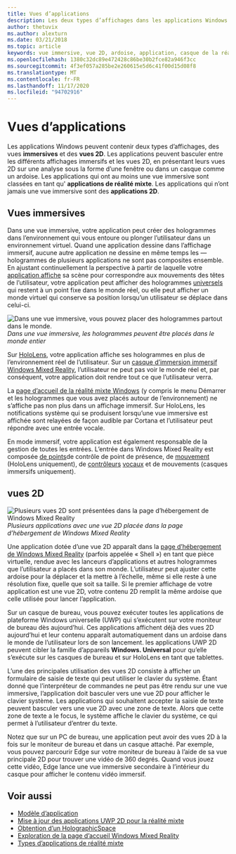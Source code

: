 ```yaml
---
title: Vues d’applications
description: Les deux types d’affichages dans les applications Windows Mixed Reality sont des vues immersives et des vues 2D.
author: thetuvix
ms.author: alexturn
ms.date: 03/21/2018
ms.topic: article
keywords: vue immersive, vue 2D, ardoise, application, casque de la réalité mixte, casque de réalité mixte, casque de réalité virtuelle, HoloLens, MRTK, boîte à outils de réalité mixte
ms.openlocfilehash: 1380c32dc89e472428c86be30b2fce82a946f3cc
ms.sourcegitcommit: 4f3ef057a285be2e260615e5d6c41f00d15d08f8
ms.translationtype: MT
ms.contentlocale: fr-FR
ms.lasthandoff: 11/17/2020
ms.locfileid: "94702916"
---
```

# <a name="app-views"></a>Vues d’applications

Les applications Windows peuvent contenir deux types d’affichages, des vues **immersives** et des **vues 2D**. Les applications peuvent basculer entre les différents affichages immersifs et les vues 2D, en présentant leurs vues 2D sur une analyse sous la forme d’une fenêtre ou dans un casque comme un ardoise. Les applications qui ont au moins une vue immersive sont classées en tant qu' **applications de réalité mixte**. Les applications qui n’ont jamais une vue immersive sont des **applications 2D**.

## <a name="immersive-views"></a>Vues immersives

Dans une vue immersive, votre application peut créer des hologrammes dans l’environnement qui vous entoure ou plonger l’utilisateur dans un environnement virtuel. Quand une application dessine dans l’affichage immersif, aucune autre application ne dessine en même temps les &mdash; hologrammes de plusieurs applications ne sont pas composites ensemble. En ajustant continuellement la perspective à partir de laquelle votre [application affiche](../develop/platform-capabilities-and-apis/rendering.md) sa scène pour correspondre aux mouvements des têtes de l’utilisateur, votre application peut afficher des hologrammes [universels](coordinate-systems.md) qui restent à un point fixe dans le monde réel, ou elle peut afficher un monde virtuel qui conserve sa position lorsqu’un utilisateur se déplace dans celui-ci.

![Dans une vue immersive, vous pouvez placer des hologrammes partout dans le monde.](images/designoverview-940px.jpg)<br>
*Dans une vue immersive, les hologrammes peuvent être placés dans le monde entier*

Sur [HoloLens](https://docs.microsoft.com/hololens/hololens1-hardware), votre application affiche ses hologrammes en plus de l’environnement réel de l’utilisateur. Sur un [casque d’immersion immersif Windows Mixed Reality](../discover/immersive-headset-hardware-details.md), l’utilisateur ne peut pas voir le monde réel et, par conséquent, votre application doit rendre tout ce que l’utilisateur verra.

La [page d’accueil de la réalité mixte Windows](../discover/navigating-the-windows-mixed-reality-home.md) (y compris le menu Démarrer et les hologrammes que vous avez placés autour de l’environnement) ne s’affiche pas non plus dans un affichage immersif. Sur HoloLens, les notifications système qui se produisent lorsqu’une vue immersive est affichée sont relayées de façon audible par Cortana et l’utilisateur peut répondre avec une entrée vocale.

En mode immersif, votre application est également responsable de la gestion de toutes les entrées. L’entrée dans Windows Mixed Reality est composée [de points](gaze-and-commit.md)de contrôle de point de présence, de [mouvement](gaze-and-commit.md#composite-gestures) (HoloLens uniquement), de [contrôleurs](motion-controllers.md) [vocaux](voice-input.md) et de mouvements (casques immersifs uniquement).

## <a name="2d-views"></a>vues 2D

![Plusieurs vues 2D sont présentées dans la page d’hébergement de Windows Mixed Reality](images/teleportation-940px.png)<br>
*Plusieurs applications avec une vue 2D placée dans la page d’hébergement de Windows Mixed Reality*

Une application dotée d’une vue 2D apparaît dans la [page d’hébergement de Windows Mixed Reality](../discover/navigating-the-windows-mixed-reality-home.md) (parfois appelée « Shell ») en tant que pièce virtuelle, rendue avec les lanceurs d’applications et autres hologrammes que l’utilisateur a placés dans son monde. L’utilisateur peut ajuster cette ardoise pour la déplacer et la mettre à l’échelle, même si elle reste à une résolution fixe, quelle que soit sa taille. Si le premier affichage de votre application est une vue 2D, votre contenu 2D remplit la même ardoise que celle utilisée pour lancer l’application.

Sur un casque de bureau, vous pouvez exécuter toutes les applications de plateforme Windows universelle (UWP) qui s’exécutent sur votre moniteur de bureau dès aujourd’hui. Ces applications affichent déjà des vues 2D aujourd’hui et leur contenu apparaît automatiquement dans un ardoise dans le monde de l’utilisateur lors de son lancement. les applications UWP 2D peuvent cibler la famille d’appareils **Windows. Universal** pour qu’elle s’exécute sur les casques de bureau et sur HoloLens en tant que tablettes.

L’une des principales utilisation des vues 2D consiste à afficher un formulaire de saisie de texte qui peut utiliser le clavier du système. Étant donné que l’interpréteur de commandes ne peut pas être rendu sur une vue immersive, l’application doit basculer vers une vue 2D pour afficher le clavier système. Les applications qui souhaitent accepter la saisie de texte peuvent basculer vers une vue 2D avec une zone de texte. Alors que cette zone de texte a le focus, le système affiche le clavier du système, ce qui permet à l’utilisateur d’entrer du texte.

Notez que sur un PC de bureau, une application peut avoir des vues 2D à la fois sur le moniteur de bureau et dans un casque attaché. Par exemple, vous pouvez parcourir Edge sur votre moniteur de bureau à l’aide de sa vue principale 2D pour trouver une vidéo de 360 degrés. Quand vous jouez cette vidéo, Edge lance une vue immersive secondaire à l’intérieur du casque pour afficher le contenu vidéo immersif.

## <a name="see-also"></a>Voir aussi

* [Modèle d’application](app-model.md)
* [Mise à jour des applications UWP 2D pour la réalité mixte](../develop/porting-apps/building-2d-apps.md)
* [Obtention d’un HolographicSpace](../develop/native/getting-a-holographicspace.md)
* [Exploration de la page d’accueil Windows Mixed Reality](../discover/navigating-the-windows-mixed-reality-home.md)
* [Types d’applications de réalité mixte](types-of-mixed-reality-apps.md)
